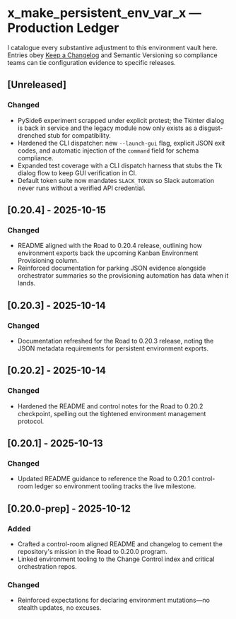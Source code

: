 # x_make_persistent_env_var_x — Production Ledger

I catalogue every substantive adjustment to this environment vault here. Entries obey [Keep a Changelog](https://keepachangelog.com/en/1.1.0/) and Semantic Versioning so compliance teams can tie configuration evidence to specific releases.

## [Unreleased]
### Changed
- PySide6 experiment scrapped under explicit protest; the Tkinter dialog is back in service and the legacy module now only exists as a disgust-drenched stub for compatibility.
- Hardened the CLI dispatcher: new `--launch-gui` flag, explicit JSON exit codes, and automatic injection of the `command` field for schema compliance.
- Expanded test coverage with a CLI dispatch harness that stubs the Tk dialog flow to keep GUI verification in CI.
- Default token suite now mandates `SLACK_TOKEN` so Slack automation never runs without a verified API credential.

## [0.20.4] - 2025-10-15
### Changed
- README aligned with the Road to 0.20.4 release, outlining how environment exports back the upcoming Kanban Environment Provisioning column.
- Reinforced documentation for parking JSON evidence alongside orchestrator summaries so the provisioning automation has data when it lands.

## [0.20.3] - 2025-10-14
### Changed
- Documentation refreshed for the Road to 0.20.3 release, noting the JSON metadata requirements for persistent environment exports.

## [0.20.2] - 2025-10-14
### Changed
- Hardened the README and control notes for the Road to 0.20.2 checkpoint, spelling out the tightened environment management protocol.

## [0.20.1] - 2025-10-13
### Changed
- Updated README guidance to reference the Road to 0.20.1 control-room ledger so environment tooling tracks the live milestone.

## [0.20.0-prep] - 2025-10-12
### Added
- Crafted a control-room aligned README and changelog to cement the repository's mission in the Road to 0.20.0 program.
- Linked environment tooling to the Change Control index and critical orchestration repos.

### Changed
- Reinforced expectations for declaring environment mutations—no stealth updates, no excuses.
